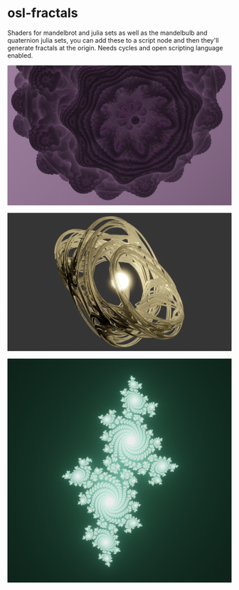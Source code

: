 # osl-fractals

Shaders for mandelbrot and julia sets as well as the mandelbulb and quaternion julia sets, you can add these to a script node and then they'll generate fractals at the origin. Needs cycles and open scripting language enabled.


![](https://github.com/OscarSaharoy/osl-fractals/blob/master/mandelbulb.png)

![](https://github.com/OscarSaharoy/osl-fractals/blob/master/juilaQuaternion2.png)

![](https://github.com/OscarSaharoy/osl-fractals/blob/master/julia.png)
